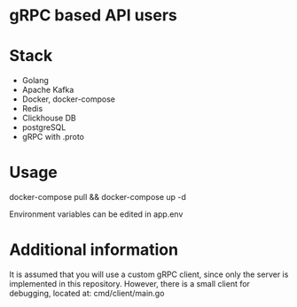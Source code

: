 # gRPC based API users 


# Stack

- Golang
- Apache Kafka
- Docker, docker-compose
- Redis
- Clickhouse DB
- postgreSQL
- gRPC with .proto


# Usage

docker-compose pull && docker-compose up -d

Environment variables can be edited in app.env


# Additional information

It is assumed that you will use a custom gRPC client, since only the server is implemented in this repository. However, there is a small client for debugging, located at: cmd/client/main.go
